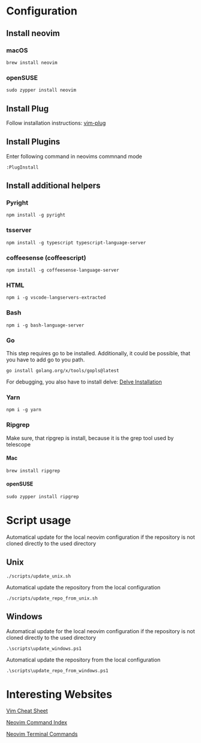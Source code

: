 # Configuration
## Install neovim
### macOS
```
brew install neovim
```
### openSUSE
```
sudo zypper install neovim
```
## Install Plug
Follow installation instructions:
[vim-plug](https://github.com/junegunn/vim-plug#neovim)

## Install Plugins
Enter following command in neovims commnand mode
```
:PlugInstall
```
## Install additional helpers
### Pyright
```
npm install -g pyright
```
### tsserver
```
npm install -g typescript typescript-language-server
```
### coffeesense (coffeescript)
```
npm install -g coffeesense-language-server
```
### HTML
```
npm i -g vscode-langservers-extracted
```
### Bash 
```
npm i -g bash-language-server
```
### Go
This step requires go to be installed. Additionally, it could be possible, that you have to add go to you path.
```
go install golang.org/x/tools/gopls@latest
```
For debugging, you also have to install delve:
[Delve Installation](https://github.com/go-delve/delve/tree/master/Documentation/installation)
### Yarn
```
npm i -g yarn
```
### Ripgrep
Make sure, that ripgrep is install, because it is the grep tool used by telescope
#### Mac
```
brew install ripgrep
```
#### openSUSE
```
sudo zypper install ripgrep
```
# Script usage
Automatical update for the local neovim configuration if the repository is not cloned directly to the used directory
## Unix
```
./scripts/update_unix.sh
```
Automatical update the repository from the local configuration
```
./scripts/update_repo_from_unix.sh
```
## Windows
Automatical update for the local neovim configuration if the repository is not cloned directly to the used directory
```
.\scripts\update_windows.ps1
```
Automatical update the repository from the local configuration
```
.\scripts\update_repo_from_windows.ps1
```
# Interesting Websites
[Vim Cheat Sheet](https://vim.rtorr.com/)

[Neovim Command Index](https://neovim.io/doc/user/vimindex.html)

[Neovim Terminal Commands](https://neovim.io/doc/user/nvim_terminal_emulator.html)
